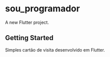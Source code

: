 # sou_programador

A new Flutter project.

## Getting Started

Simples cartão de visita desenvolvido em Flutter.


